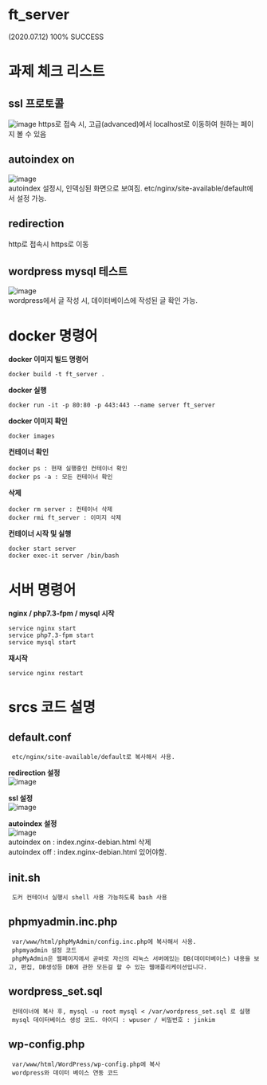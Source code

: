 ft_server  
======================
(2020.07.12) 100% SUCCESS

과제 체크 리스트  
=====================  
ssl 프로토콜
---------------------
![image](https://user-images.githubusercontent.com/50227394/87241479-968cc800-c45e-11ea-9f67-76dc8f74f7ce.png)
https로 접속 시, 고급(advanced)에서 localhost로 이동하여 원하는 페이지 볼 수 있음

autoindex on
---------------------
![image](https://user-images.githubusercontent.com/50227394/87241395-b4a5f880-c45d-11ea-9df3-e2d01b770f47.png)  
autoindex 설정시, 인덱싱된 화면으로 보여짐. etc/nginx/site-available/default에서 설정 가능.  

redirection  
---------------------
http로 접속시 https로 이동  

wordpress mysql 테스트  
----------------------
![image](https://user-images.githubusercontent.com/50227394/87241572-7f9aa580-c45f-11ea-8b45-e32cb1d01a1e.png)  
wordpress에서 글 작성 시, 데이터베이스에 작성된 글 확인 가능.  


docker 명령어
======================
**docker 이미지 빌드 명령어**

    docker build -t ft_server .  

**docker 실행**  

    docker run -it -p 80:80 -p 443:443 --name server ft_server  
    
**docker 이미지 확인**  

    docker images  
    
**컨테이너 확인**  

    docker ps : 현재 실행중인 컨테이너 확인  
    docker ps -a : 모든 컨테이너 확인  
    
**삭제**  

    docker rm server : 컨테이너 삭제  
    docker rmi ft_server : 이미지 삭제  
    
**컨테이너 시작 및 실행**  

    docker start server  
    docker exec-it server /bin/bash  


서버 명령어
===================
**nginx / php7.3-fpm / mysql 시작**  

    service nginx start  
    service php7.3-fpm start  
    service mysql start  
    
**재시작**  

    service nginx restart  


srcs 코드 설명
====================
default.conf
-------------------

     etc/nginx/site-available/default로 복사해서 사용.  
   **redirection 설정**  
   ![image](https://user-images.githubusercontent.com/50227394/87241651-34cd5d80-c460-11ea-901f-545fa183f360.png)  
     
   **ssl 설정**  
   ![image](https://user-images.githubusercontent.com/50227394/87241673-6e05cd80-c460-11ea-8467-fadf751e2000.png)  
     
   **autoindex 설정**  
   ![image](https://user-images.githubusercontent.com/50227394/87241684-8d9cf600-c460-11ea-9fcf-8e4cdf653ec7.png)  
     autoindex on : index.nginx-debian.html 삭제  
     autoindex off : index.nginx-debian.html 있어야함.
     
init.sh  
-----------------------

     도커 컨테이너 실행시 shell 사용 가능하도록 bash 사용  

phpmyadmin.inc.php  
----------------------

     var/www/html/phpMyAdmin/config.inc.php에 복사해서 사용.  
     phpmyadmin 설정 코드  
     phpMyAdmin은 웹페이지에서 곧바로 자신의 리눅스 서버에있는 DB(데이터베이스) 내용을 보고, 편집, DB생성등 DB에 관한 모든걸 할 수 있는 웹애플리케이션입니다.  
 
wordpress_set.sql  
---------------------

     컨테이너에 복사 후, mysql -u root mysql < /var/wordpress_set.sql 로 실행  
     mysql 데이터베이스 생성 코드. 아이디 : wpuser / 비밀번호 : jinkim  
 
 wp-config.php  
 -----------------
     
     var/www/html/WordPress/wp-config.php에 복사
     wordpress와 데이터 베이스 연동 코드  

